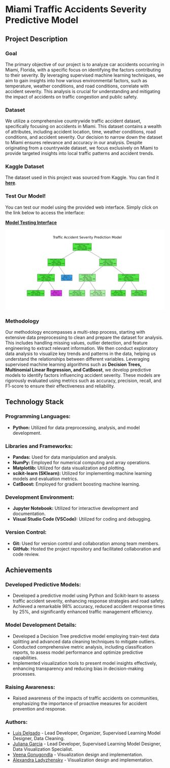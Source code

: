 # Miami Traffic Accidents Severity Predictive Model

## Project Description

### Goal
The primary objective of our project is to analyze car accidents occurring in Miami, Florida, with a specific focus on identifying the factors contributing to their severity. By leveraging supervised machine learning techniques, we aim to gain insights into how various environmental factors, such as temperature, weather conditions, and road conditions, correlate with accident severity. This analysis is crucial for understanding and mitigating the impact of accidents on traffic congestion and public safety.

### Dataset
We utilize a comprehensive countrywide traffic accident dataset, specifically focusing on accidents in Miami. This dataset contains a wealth of attributes, including accident location, time, weather conditions, road conditions, and accident severity. Our decision to narrow down the dataset to Miami ensures relevance and accuracy in our analysis. Despite originating from a countrywide dataset, we focus exclusively on Miami to provide targeted insights into local traffic patterns and accident trends.

### Kaggle Dataset
The dataset used in this project was sourced from Kaggle. You can find it [**here**](https://www.kaggle.com/datasets/sobhanmoosavi/us-accidents).

### Test Our Model!

You can test our model using the provided web interface. Simply click on the link below to access the interface:

[**Model Testing Interface**](https://roadaccidentseverity.streamlit.app/)

![Decision Tree Model Image](Data/decision_tree.png)

### Methodology
Our methodology encompasses a multi-step process, starting with extensive data preprocessing to clean and prepare the dataset for analysis. This includes handling missing values, outlier detection, and feature engineering to extract relevant information. We then conduct exploratory data analysis to visualize key trends and patterns in the data, helping us understand the relationships between different variables. Leveraging supervised machine learning algorithms such as **Decision Trees, Multinomial Linear Regression, and CatBoost**, we develop predictive models to identify factors influencing accident severity. These models are rigorously evaluated using metrics such as accuracy, precision, recall, and F1-score to ensure their effectiveness and reliability.

## Technology Stack

### Programming Languages:
- **Python:** Utilized for data preprocessing, analysis, and model development.
  
### Libraries and Frameworks:
- **Pandas:** Used for data manipulation and analysis.
- **NumPy:** Employed for numerical computing and array operations.
- **Matplotlib:** Utilized for data visualization and plotting.
- **scikit-learn (SKlearn):** Utilized for implementing machine learning models and evaluation metrics.
- **CatBoost:** Employed for gradient boosting machine learning.
  
### Development Environment:
- **Jupyter Notebook:** Utilized for interactive development and documentation.
- **Visual Studio Code (VSCode):** Utilized for coding and debugging.
  
### Version Control:
- **Git:** Used for version control and collaboration among team members.
- **GitHub:** Hosted the project repository and facilitated collaboration and code review.

## Achievements

### Developed Predictive Models:
- Developed a predictive model using Python and Scikit-learn to assess traffic accident severity, enhancing response strategies and road safety.
- Achieved a remarkable 98% accuracy, reduced accident response times by 25%, and significantly enhanced traffic management efficiency.

### Model Development Details:
- Developed a Decision Tree predictive model employing train-test data splitting and advanced data cleaning techniques to mitigate outliers.
- Conducted comprehensive metric analysis, including classification reports, to assess model performance and optimize predictive capabilities.
- Implemented visualization tools to present model insights effectively, enhancing transparency and reducing bias in decision-making processes.

### Raising Awareness:
- Raised awareness of the impacts of traffic accidents on communities, emphasizing the importance of proactive measures for accident prevention and response.

### Authors:

- [Luis Delgado](https://github.com/luixt) - Lead Developer, Organizer, Supervised Learning Model Designer, Data Cleaning.
- [Juliana Garcia](https://github.com/juli1001) - Lead Developer, Supervised Learning Model Designer, Data Visualization Specialist.
- [Veena Gonugondla](https://github.com/vngonugondla) - Visualization design and implementation.
- [Alexandra Ladyzhensky](https://github.com/ladyyalex) -  Visualization design and implementation.
